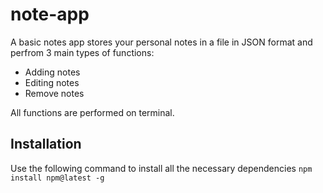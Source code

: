 # note-app

A basic notes app stores your personal notes in a file in JSON format and perfrom 
3 main types of functions: 
- Adding notes
- Editing notes
- Remove notes            

All functions are performed on terminal. 

## Installation
Use the following command to install all the necessary dependencies
 ```` npm install npm@latest -g ````


